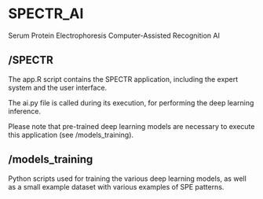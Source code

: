 # SPECTR_AI
Serum Protein Electrophoresis Computer-Assisted Recognition AI

## /SPECTR
The app.R script contains the SPECTR application, including the expert system and the user interface.

The ai.py file is called during its execution, for performing the deep learning inference.

Please note that pre-trained deep learning models are necessary to execute this application (see /models_training).

## /models_training
Python scripts used for training the various deep learning models, as well as a small example dataset with various examples of SPE patterns.
